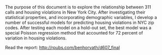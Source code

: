 The purpose of this document is to explore the relationship between 311 calls and housing violations in New York City. After investigating their statistical properties, and incorporating demographic variables, I develop a number of successful models for predicting housing violations in NYC zip codes. After testing each model on a hold-out set, the best model was a special Poisson regression method that accounted for 72 percent of variation in housing violations.

Read the report: http://rpubs.com/benhorvath/d607_final